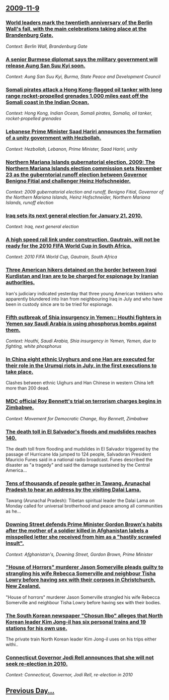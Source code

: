 ## [2009-11-9](/news/2009/11/9/index.md)

### [ World leaders mark the twentieth anniversary of the Berlin Wall's fall, with the main celebrations taking place at the Brandenburg Gate. ](/news/2009/11/9/world-leaders-mark-the-twentieth-anniversary-of-the-berlin-wall-s-fall-with-the-main-celebrations-taking-place-at-the-brandenburg-gate.md)
_Context: Berlin Wall, Brandenburg Gate_

### [ A senior Burmese diplomat says the military government will release Aung San Suu Kyi soon. ](/news/2009/11/9/a-senior-burmese-diplomat-says-the-military-government-will-release-aung-san-suu-kyi-soon.md)
_Context: Aung San Suu Kyi, Burma, State Peace and Development Council_

### [ Somali pirates attack a Hong Kong-flagged oil tanker with long range rocket-propelled grenades 1,000 miles east off the Somali coast in the Indian Ocean. ](/news/2009/11/9/somali-pirates-attack-a-hong-kong-flagged-oil-tanker-with-long-range-rocket-propelled-grenades-1-000-miles-east-off-the-somali-coast-in-the.md)
_Context: Hong Kong, Indian Ocean, Somali pirates, Somalia, oil tanker, rocket-propelled grenades_

### [ Lebanese Prime Minister Saad Hariri announces the formation of a unity government with Hezbollah. ](/news/2009/11/9/lebanese-prime-minister-saad-hariri-announces-the-formation-of-a-unity-government-with-hezbollah.md)
_Context: Hezbollah, Lebanon, Prime Minister, Saad Hariri, unity_

### [ Northern Mariana Islands gubernatorial election, 2009: The Northern Mariana Islands election commission sets November 23 as the guberntorial runoff election between Governor Benigno Fitial and challenger Heinz Hofschneider. ](/news/2009/11/9/northern-mariana-islands-gubernatorial-election-2009-the-northern-mariana-islands-election-commission-sets-november-23-as-the-guberntoria.md)
_Context: 2009 gubernatorial election and runoff, Benigno Fitial, Governor of the Northern Mariana Islands, Heinz Hofschneider, Northern Mariana Islands, runoff election_

### [ Iraq sets its next general election for January 21, 2010. ](/news/2009/11/9/iraq-sets-its-next-general-election-for-january-21-2010.md)
_Context: Iraq, next general election_

### [ A high speed rail link under construction, Gautrain, will not be ready for the 2010 FIFA World Cup in South Africa. ](/news/2009/11/9/a-high-speed-rail-link-under-construction-gautrain-will-not-be-ready-for-the-2010-fifa-world-cup-in-south-africa.md)
_Context: 2010 FIFA World Cup, Gautrain, South Africa_

### [ Three American hikers detained on the border between Iraqi Kurdistan and Iran are to be charged for espionage by Iranian authorities. ](/news/2009/11/9/three-american-hikers-detained-on-the-border-between-iraqi-kurdistan-and-iran-are-to-be-charged-for-espionage-by-iranian-authorities.md)
Iran&#039;s judiciary indicated yesterday that three young American trekkers who apparently blundered into Iran from neighbouring Iraq in July and who have been in custody since are to be tried for espionage.

### [ Fifth outbreak of Shia insurgency in Yemen:: Houthi fighters in Yemen say Saudi Arabia is using phosphorus bombs against them. ](/news/2009/11/9/fifth-outbreak-of-shia-insurgency-in-yemen-houthi-fighters-in-yemen-say-saudi-arabia-is-using-phosphorus-bombs-against-them.md)
_Context: Houthi, Saudi Arabia, Shia insurgency in Yemen, Yemen, due to fighting, white phosphorus_

### [ In China eight ethnic Uyghurs and one Han are executed for their role in the Urumqi riots in July, in the first executions to take place. ](/news/2009/11/9/in-china-eight-ethnic-uyghurs-and-one-han-are-executed-for-their-role-in-the-urumqi-riots-in-july-in-the-first-executions-to-take-place.md)
Clashes between ethnic Uighurs and Han Chinese in western China left more than 200 dead.

### [ MDC official Roy Bennett's trial on terrorism charges begins in Zimbabwe. ](/news/2009/11/9/mdc-official-roy-bennett-s-trial-on-terrorism-charges-begins-in-zimbabwe.md)
_Context: Movement for Democratic Change, Roy Bennett, Zimbabwe_

### [ The death toll in El Salvador's floods and mudslides reaches 140. ](/news/2009/11/9/the-death-toll-in-el-salvador-s-floods-and-mudslides-reaches-140.md)
The death toll from flooding and mudslides in El Salvador triggered by the passage of Hurricane Ida jumped to 124 people, Salvadoran President Mauricio Funes said in a national radio broadcast. Funes described the disaster as &quot;a tragedy&quot; and said the damage sustained by the Central America...

### [ Tens of thousands of people gather in Tawang, Arunachal Pradesh to hear an address by the visiting Dalai Lama. ](/news/2009/11/9/tens-of-thousands-of-people-gather-in-tawang-arunachal-pradesh-to-hear-an-address-by-the-visiting-dalai-lama.md)
Tawang (Arunachal Pradesh): Tibetan spiritual leader the Dalai Lama on Monday called for universal brotherhood and peace among all communities as he...

### [ Downing Street defends Prime Minister Gordon Brown's habits after the mother of a soldier killed in Afghanistan labels a misspelled letter she received from him as a "hastily scrawled insult". ](/news/2009/11/9/downing-street-defends-prime-minister-gordon-brown-s-habits-after-the-mother-of-a-soldier-killed-in-afghanistan-labels-a-misspelled-letter.md)
_Context: Afghanistan's, Downing Street, Gordon Brown, Prime Minister_

### [ "House of Horrors" murderer Jason Somerville pleads guilty to strangling his wife Rebecca Somerville and neighbour Tisha Lowry before having sex with their corpses in Christchurch, New Zealand. ](/news/2009/11/9/house-of-horrors-murderer-jason-somerville-pleads-guilty-to-strangling-his-wife-rebecca-somerville-and-neighbour-tisha-lowry-before-havin.md)
&#034;House of horrors&#034; murderer Jason Somerville strangled his wife Rebecca Somerville and neighbour Tisha Lowry before having sex with their bodies.

### [ The South Korean newspaper "Chosun Ilbo" alleges that North Korean leader Kim Jong-il has six personal trains and 19 stations for his own use. ](/news/2009/11/9/the-south-korean-newspaper-chosun-ilbo-alleges-that-north-korean-leader-kim-jong-il-has-six-personal-trains-and-19-stations-for-his-own-u.md)
The private train North Korean leader Kim Jong-il uses on his trips either withi..

### [ Connecticut Governor Jodi Rell announces that she will not seek re-election in 2010. ](/news/2009/11/9/connecticut-governor-jodi-rell-announces-that-she-will-not-seek-re-election-in-2010.md)
_Context: Connecticut, Governor, Jodi Rell, re-election in 2010_

## [Previous Day...](/news/2009/11/8/index.md)

